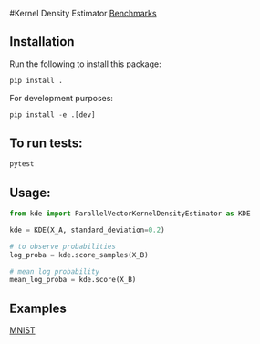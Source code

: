 #Kernel Density Estimator
[Benchmarks](./mnist_example/README.md#Benchmarks)

## Installation

Run the following to install this package:

```python
pip install .
```

For development purposes:
```python
pip install -e .[dev]
```

## To run tests:
```python
pytest
```

## Usage:
```python
from kde import ParallelVectorKernelDensityEstimator as KDE

kde = KDE(X_A, standard_deviation=0.2)

# to observe probabilities
log_proba = kde.score_samples(X_B)

# mean log probability
mean_log_proba = kde.score(X_B)


```

## Examples

[MNIST](./mnist_example/README.md)